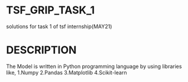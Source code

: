 # TSF_GRIP_TASK_1
solutions for task 1 of tsf internship(MAY21)

# DESCRIPTION
The Model is written in Python programming language by using libraries like,
1.Numpy
2.Pandas
3.Matplotlib
4.Scikit-learn
